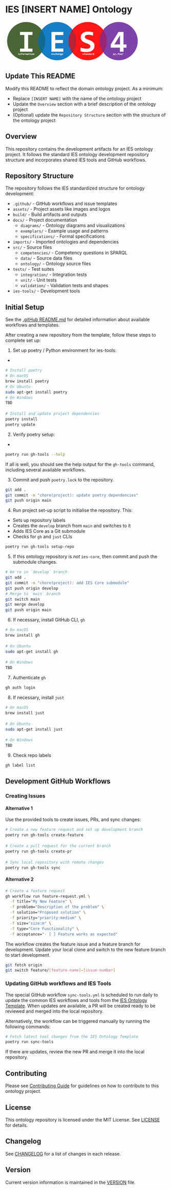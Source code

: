 # IES [INSERT NAME] Ontology

![IES Logo](assets/images/ies-logo.png)

## Update This README
Modify this README to reflect the domain ontology project. As a minimum:

  - Replace `[INSERT NAME]` with the name of the ontology project
  - Update the `Overview` section with a brief description of the ontology project
  - (Optional) update the `Repository Structure` section with the structure of the ontology project

## Overview
This repository contains the development artifacts for an IES ontology project. It follows the standard IES ontology development repository structure and incorporates shared IES tools and GitHub workflows.

## Repository Structure
The repository follows the IES standardized structure for ontology development:

* `.github/` - GitHub workflows and issue templates
* `assets/` - Project assets like images and logos
* `build/` - Build artifacts and outputs
* `docs/` - Project documentation
  * `diagrams/` - Ontology diagrams and visualizations
  * `exemplars/` - Example usage and patterns
  * `specifications/` - Formal specifications
* `imports/` - Imported ontologies and dependencies
* `src/` - Source files
  * `competencies/` - Competency questions in SPARQL
  * `data/` - Source data files
  * `ontology/` - Ontology source files
* `tests/` - Test suites
  * `integration/` - Integration tests
  * `unit/` - Unit tests
  * `validation/` - Validation tests and shapes
* `ies-tools/` - Development tools

## Initial Setup
See the [.gitHub README.md](.github/README.md) for detailed information about available workflows and templates.

After creating a new repository from the template, follow these steps to complete set up:

1. Set up poetry / Python environment for ies-tools:
+
```bash
# Install poetry
# On macOS
brew install poetry
# On Ubuntu
sudo apt-get install poetry
# On Windows
TBD

# Install and update project dependencies
poetry install
poetry update
```
2. Verify poetry setup:
+
```bash
poetry run gh-tools --help
```
If all is well, you should see the help output for the `gh-tools` command, including several available workflows.

3. Commit and push `poetry.lock` to the repository.
```bash
git add .
git commit -m "chore(project): update poetry dependencies"
git push origin main
```

4. Run project set-up script to initialise the repository. This:
  - Sets up repository labels
  - Creates the `develop` branch from `main` and switches to it
  - Adds IES Core as a Git submodule
  - Checks for `gh` and `just` CLIs

```bash
poetry run gh-tools setup-repo
```

5. If this ontology repository is _not_ `ies-core`, then commit and push the submodule changes.
```bash
# We're in `develop` branch
git add .
git commit -m "chore(project): add IES Core submodule"
git push origin develop
# Merge to `main` branch
git switch main
git merge develop
git push origin main
```

6. If necessary, install GitHub CLI, `gh`
```bash
# On macOS
brew install gh

# On Ubuntu
sudo apt-get install gh

# On Windows
TBD
```

7. Authenticate `gh`
```bash
gh auth login
```

8. If necessary, install `just`
```bash
# On macOS
brew install just

# On Ubuntu
sudo apt-get install just

# On Windows
TBD
```

9. Check repo labels
```bash
gh label list
```

## Development GitHub Workflows

### Creating Issues

#### Alternative 1
Use the provided tools to create issues, PRs, and sync changes:

```bash
# Create a new feature request and set up development branch
poetry run gh-tools create-feature

# Create a pull request for the current branch
poetry run gh-tools create-pr

# Sync local repository with remote changes
poetry run gh-tools sync
```

#### Alternative 2
```bash
# Create a feature request
gh workflow run feature-request.yml \
  -f title="My New Feature" \
  -f problem="Description of the problem" \
  -f solution="Proposed solution" \
  -f priority="priority:medium" \
  -f size="size:m" \
  -f type="Core Functionality" \
  -f acceptance="- [ ] Feature works as expected"
```
The workflow creates the feature issue and a feature branch for development. Update your local clone and switch to the new feature branch to start development.
```bash
git fetch origin
git switch feature/[feature-name]-[issue-number]
```

### Updating GitHub workflows and IES Tools
The special GitHub workflow `sync-tools.yml` is scheduled to run daily to update the common IES workflows and tools from the [IES Ontology Template](https://github.com/Acme-Ontologies/ies-ontology-template).
When updates are available, a PR will be created ready to be reviewed and merged into the local repository.

Alternatively, the workflow can be triggered manually by running the following commands:

```bash
# Fetch latest tool changes from the IES Ontology Template
poetry run sync-tools
```

If there are updates, review the new PR and merge it into the local repository.

## Contributing
Please see [Contributing Guide](docs/CONTRIBUTING) for guidelines on how to contribute to this ontology project.

## License
This ontology repository is licensed under the MIT License. See [LICENSE](LICENSE) for details.

## Changelog
See [CHANGELOG](CHANGELOG) for a list of changes in each release.

## Version
Current version information is maintained in the [VERSION](VERSION) file.